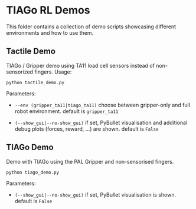 # TIAGo RL Demos

This folder contains a collection of demo scripts showcasing different environments and 
how to use them.

## Tactile Demo

TIAGo / Gripper demo using TA11 load cell sensors instead of non-sensorized fingers. Usage:

 `python tactile_demo.py`
 
Parameters:

* `--env (gripper_ta11|tiago_ta11)` 
choose between gripper-only and full robot environment. default is `gripper_ta11`

* `(--show_gui|--no-show_gui)`
if set, PyBullet visualisation and additional debug plots (forces, reward, ...) are shown.
  default is `False`
  
## TIAGo Demo

Demo with TIAGo using the PAL Gripper and non-sensorised fingers.

 `python tiago_demo.py`
 
Parameters:

* `(--show_gui|--no-show_gui)`
if set, PyBullet visualisation is shown. default is `False`